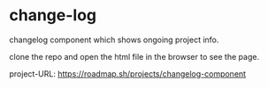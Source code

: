# change-log

changelog component which shows ongoing project info.

clone the repo and open the html file in the browser to see the page.

project-URL: https://roadmap.sh/projects/changelog-component
